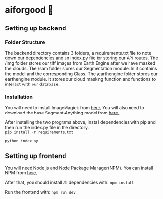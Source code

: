 # aiforgood :japanese_ogre:


## Setting up backend 

### Folder Structure
The backend directory contains 3 folders, a requirements.txt file to note down our dependencies and an index.py file for storing our API routes.
The /img folder stores our tiff images from Earth Engine after we have masked the clouds. 
The /sam folder stores our Segmentation module. In it contains the model and the corresponding Class.
The /earthengine folder stores our earthengine module. It stores our cloud masking function and functions to interact with our database.

### Installation
You will need to install ImageMagick from [here.](https://imagemagick.org/archive/binaries/ImageMagick-7.1.1-22-Q16-HDRI-x64-dll.exe) You will also need to download the base Segment-Anything model from [here.](https://dl.fbaipublicfiles.com/segment_anything/sam_vit_l_0b3195.pth)

After installing the two programs above, install dependencies with pip and then run the index.py file in the directory.  
`pip install -r requirements.txt`

`python index.py` 

## Setting up frontend
You will need Node.js and Node Package Manager(NPM). You can install NPM from [here.](https://nodejs.org/dist/v20.10.0/node-v20.10.0-x64.msi)

After that, you should install all dependencies with:
`npm install`

Run the frontend with:
`npm run dev`
